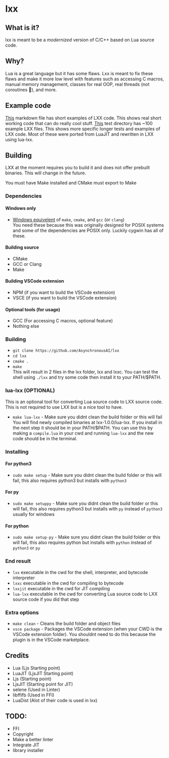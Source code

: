 # lxx
## What is it?
lxx is meant to be a *modernized* version of C/C++ based on Lua source code.
## Why?
Lua is a great language but it has some flaws. Lxx is meant to fix these flaws and make it more low level with features such
as accessing C macros, manual memory management, classes for real OOP, real threads (not coroutines 🤮), and more.
## Example code
[This](/Examples.md) markdown file has short examples of LXX code. This shows real short working code that can do really cool stuff.
[This](/lxx-1.0.0-tests) test directory has ~100 example LXX files. This shows more specific longer tests and examples of LXX code. Most of these were ported from LuaJIT and 
rewritten in LXX using lua-lxx.
## Building
LXX at the moment requires you to build it and does not offer prebuilt binaries. This will change in the future.

You must have Make installed and CMake must export to Make
### Dependencies
#### Windows only
- [Windows equivelent](https://www.cygwin.com) of `make`, `cmake`, and `gcc` (or `clang`) <br>
You need these because this was originally designed for POSIX systems and some of the dependencies are POSIX only. Luckily cygwin has all of these.
#### Building source
- CMake
- GCC or Clang
- Make
#### Building VSCode extension
- NPM (if you want to build the VSCode extension)
- VSCE (if you want to build the VSCode extension)
#### Optional tools (for usage)
- GCC (For accessing C macros, optional feature)
- Nothing else
### Building
- `git clone https://github.com/AsynchronousAI/lxx`
- `cd lxx`
- `cmake .`
- `make` <br>
This will result in 2 files in the lxx folder, lxx and lxxc. You can test the shell using `./lxx` and try
some code then install it to your PATH/$PATH.
### lua-lxx (OPTIONAL)
This is an optional tool for converting Lua source code to LXX source code. This is not required to use LXX but is a nice tool to have.
- `make lua-lxx` - Make sure you didnt clean the build folder or this will fail
You will find newly compiled binaries at lxx-1.0.0/lua-lxx. If you install in the next step it should be in your PATH/$PATH.
You can use this by making a `compile.lua` in your cwd and running `lua-lxx` and the new code should be in the terminal.

### Installing
#### For python3
- `sudo make setup` - Make sure you didnt clean the build folder or this will fail, this also requires python3 but installs with `python3`
#### For py
- `sudo make setuppy` - Make sure you didnt clean the build folder or this will fail, this also requires python3 but installs with `py` instead of `python3` usually for windows
#### For python
- `sudo make setup-py` - Make sure you didnt clean the build folder or this will fail, this also requires python but installs with `python` instead of `python3` or `py`

### End result
- `lxx` executable in the cwd for the shell, interpreter, and bytecode interpreter
- `lxxc` executable in the cwd for compiling to bytecode
- `lxxjit` executable in the cwd for JIT compiling
- `lua-lxx` executable in the cwd for converting Lua source code to LXX source code if you did that step

### Extra options
- `make clean` - Cleans the build folder and object files
- `vsce package` - Packages the VSCode extension (when your CWD is the VSCode extension folder). You shouldnt need to do this because the plugin is in the VSCode marketplace.
## Credits
- Lua (Ljs Starting point)
- LuaJIT (LjsJIT Starting point)
- Ljs (Starting point)
- LjsJIT (Starting point for JIT)
- selene (Used in Linter)
- libffifb (Used in FFI)
- LuaDist (Alot of their code is used in lxx)

## TODO:
- FFI
- Copyright 
- Make a better linter
- Integrate JIT
- library installer